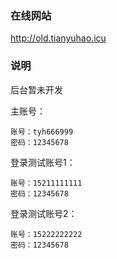 ### 在线网站

http://old.tianyuhao.icu


### 说明

后台暂未开发

主账号：
```
账号：tyh666999
密码：12345678
```

登录测试账号1：

```
账号：15211111111
密码：12345678
```

登录测试账号2：

```
账号：15222222222
密码：12345678
```

